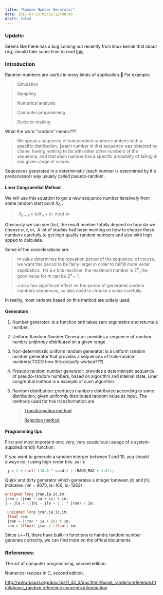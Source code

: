 ```yaml
---
title: "Random Number Generator"
date: 2017-07-23T09:52:12+08:00
draft: false
---
```


### Update:

Seems like there has a bug coming out recently from linux kernel that about rng, should take some time to read [this](https://bugs.chromium.org/p/project-zero/issues/detail?id=1559).

### Introduction

Random numbers are useful in many kinds of application.  For example:

> Simulation
> 
> Sampling
> 
> Numerical analysis
> 
> Computer programming
> 
> Decision making

What the word "random" means???

> We speak a sequence of independent random numbers with a specific distribution, each number in that sequence was obtained by chane, having nothing to do with other other numbers of the sequence, and that each number has a specific probablity of falling in any given range of values.

Sequences generated in a deterministic (each number is determined by it's predecessor) way usually called pseudo-random.

#### Liner Congruential Method

We will use this equation to get a new sequence number iteratively from some random start point $X_0$ .

>  $X_{n+1}=(aX_n+c) \mod m$

Obviously we can see that, the result number totally depend on how do we choose $a, c, m$,  A lot of studies had been working on how to choose these numbers carefully to get high quality random numbers and also with high spped to calculate.



Some of the considerations are:

> $m$ value determines the repeation period of the sequence, of course, we want this period to be fairly larger in order to fullfill more wider application.  for a $e$ bits machine, the maximum number is $2^e$, the good value for $m$ can be $2^e-1$.
> 
> $a$ also has significant effect on the period of generated random numbers sequences, so also need to choose a value carefully.



In reality, most variants based on this method are widely used.

#### Generators

1. Number generator: is a function tath takes zero argumetns and returns a number.

2. Uniform Random Number Generator: provides a sequence of random numbrs *uniformly distributed* on a given range.

3. Non-deterministic uniform random generator: is a uniform random number generator that provides a sequences of truly-random numbers(*TODO how this actually worked???*). 

4. Presudo random number generator: provides a deterministic sequence of pseudo-random numbers, based on algorithm and intelnal state, Liner congrential method is a example of such algorithm.

5. Random distribution: produces numbers distributed according to some distribution, given uniformly distributed random value as input. The methods used for this transformation are 

   > [Transformation method](https://en.wikipedia.org/wiki/Inverse\_transform\_sampling?oldformat=true)
   > 
   > [Rejection method](https://en.wikipedia.org/wiki/Rejection_sampling?oldformat=true)



#### Programming tips

First and most important one: very, very suspicious useage of a system-suppiled rand() function.

If you want to generate a random interger between 1 and 10, you should always do it using high-order bits. as in:

  ```cpp
   j = 1 + (int) (10.0 * rand() / (RAND_MAX + 1.0));
  ```

Quick and dirty generator which generates a integer between jlo and jhi, inclusive. (im = 6075, ia=106, ic=1283)

  ```cpp
  unsigned long jran,ia,ic,im;
  jran = (jran * ia + ic) % im;
  j = jlo + ((jhi - jlo + 1 ) * jran) / im;
  ```

  ```cpp
   unsigned long jran,ia,ic,im;
   float ran;
   jran = (jran * ia + ic) % im;
   ran = (float) jran / (float) im;
  ```

Since c++11, there have built-in functions to handle random number generate correctly, we can find more on the offical documents.

### References:

The art of computer programming, second edition.

Numerical recipes in C, second edition.

http://www.boost.org/doc/libs/1_43_0/doc/html/boost_random/reference.html#boost_random.reference.concepts.introduction
